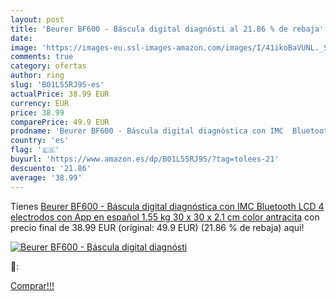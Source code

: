 ```yaml
---
layout: post
title: 'Beurer BF600 - Báscula digital diagnósti al 21.86 % de rebaja'
date: 
image: 'https://images-eu.ssl-images-amazon.com/images/I/41ikoBaVUNL._SL200_.jpg'
comments: true
category: ofertas
author: ring
slug: 'B01L55RJ9S-es'
actualPrice: 38.99 EUR
currency: EUR
price: 38.99
comparePrice: 49.9 EUR
prodname: 'Beurer BF600 - Báscula digital diagnóstica con IMC  Bluetooth  LCD  4 electrodos  con App en español  1.55 kg  30 x 30 x 2.1 cm  color antracita'
country: 'es'
flag: '🇪🇸'
buyurl: 'https://www.amazon.es/dp/B01L55RJ9S/?tag=tolees-21'
descuento: '21.86'
average: '38.99'
---
```


Tienes [Beurer BF600 - Báscula digital diagnóstica con IMC  Bluetooth  LCD  4 electrodos  con App en español  1.55 kg  30 x 30 x 2.1 cm  color antracita](https://www.amazon.es/dp/B01L55RJ9S/?tag=tolees-21) con precio final de  38.99 EUR (original: 49.9 EUR) (21.86 %  de rebaja) aqui!

[![Beurer BF600 - Báscula digital diagnósti](https://images-eu.ssl-images-amazon.com/images/I/41ikoBaVUNL._SL200_.jpg)](https://www.amazon.es/dp/B01L55RJ9S/?tag=tolees-21)

🔎:


[Comprar!!!](https://www.amazon.es/dp/B01L55RJ9S/?tag=tolees-21)
